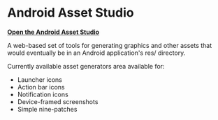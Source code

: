 Android Asset Studio
====================

**[Open the Android Asset Studio](http://samlu.github.io/AndroidAssetStudio_samlu/)**

A web-based set of tools for generating graphics and other assets that would eventually be in an Android application's res/ directory.

Currently available asset generators area available for:

- Launcher icons
- Action bar icons
- Notification icons
- Device-framed screenshots
- Simple nine-patches

